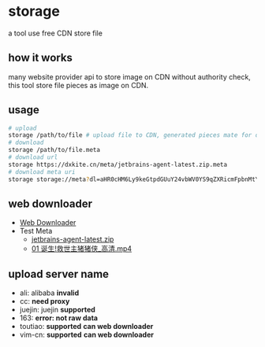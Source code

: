 # storage

a tool use free CDN store file

## how it works

many website provider api to store image on CDN without authority check, this tool store file pieces as image on CDN. 

## usage

```bash
# upload
storage /path/to/file # upload file to CDN, generated pieces mate for download
# download
storage /path/to/file.meta
# download url
storage https://dxkite.cn/meta/jetbrains-agent-latest.zip.meta
# download meta uri
storage storage://meta?dl=aHR0cHM6Ly9keGtpdGUuY24vbWV0YS9qZXRicmFpbnMtYWdlbnQtbGF0ZXN0LnppcC5tZXRh
```

## web downloader

- [Web Downloader](http://go-storage.dxkite.cn/)
- Test Meta
    - [jetbrains-agent-latest.zip](http://go-storage.dxkite.cn/meta/zip.meta)
    - [01 诞生!救世主猪猪侠_高清.mp4](http://go-storage.dxkite.cn/meta/mp4.meta)
    
## upload server name

- ali: alibaba **invalid**
- cc:  **need proxy**
- juejin: juejin **supported**
- 163: **error: not raw data**
- toutiao: **supported** **can web downloader**
- vim-cn: **supported** **can web downloader**